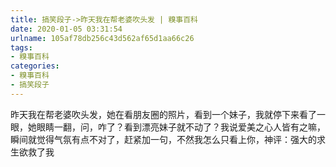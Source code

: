```yaml
---
title: 搞笑段子->昨天我在帮老婆吹头发 | 糗事百科
date: 2020-01-05 03:31:54
urlname: 105af78db256c43d562af65d1aa66c26
tags: 
- 糗事百科
categories:
- 糗事百科
- 搞笑段子
---
```

昨天我在帮老婆吹头发，她在看朋友圈的照片，看到一个妹子，我就停下来看了一眼，她眼睛一翻，问，咋了？看到漂亮妹子就不动了？我说爱美之心人皆有之嘛，瞬间就觉得气氛有点不对了，赶紧加一句，不然我怎么只看上你，神评：强大的求生欲救了我


